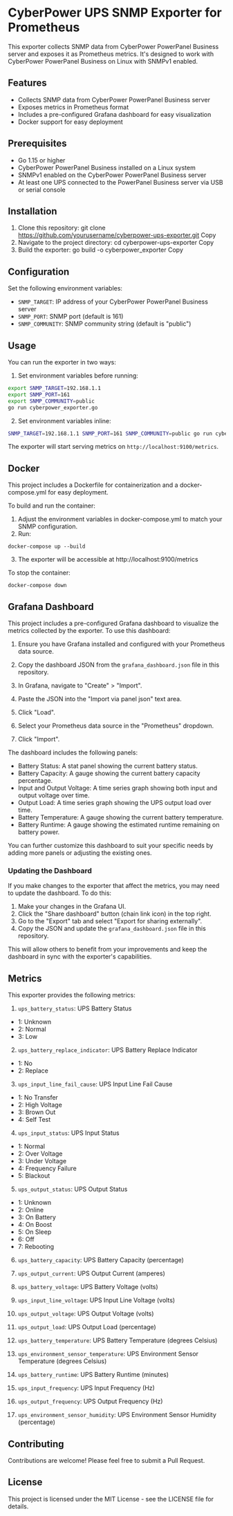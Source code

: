 # CyberPower UPS SNMP Exporter for Prometheus

This exporter collects SNMP data from CyberPower PowerPanel Business server and exposes it as Prometheus metrics. It's designed to work with CyberPower PowerPanel Business on Linux with SNMPv1 enabled.

## Features

- Collects SNMP data from CyberPower PowerPanel Business server
- Exposes metrics in Prometheus format
- Includes a pre-configured Grafana dashboard for easy visualization
- Docker support for easy deployment

## Prerequisites

- Go 1.15 or higher
- CyberPower PowerPanel Business installed on a Linux system
- SNMPv1 enabled on the CyberPower PowerPanel Business server
- At least one UPS connected to the PowerPanel Business server via USB or serial console

## Installation

1. Clone this repository:
git clone https://github.com/yourusername/cyberpower-ups-exporter.git
Copy
2. Navigate to the project directory:
cd cyberpower-ups-exporter
Copy
3. Build the exporter:
go build -o cyberpower_exporter
Copy
## Configuration

Set the following environment variables:

- `SNMP_TARGET`: IP address of your CyberPower PowerPanel Business server
- `SNMP_PORT`: SNMP port (default is 161)
- `SNMP_COMMUNITY`: SNMP community string (default is "public")

## Usage

You can run the exporter in two ways:

1. Set environment variables before running:
```bash
export SNMP_TARGET=192.168.1.1
export SNMP_PORT=161
export SNMP_COMMUNITY=public
go run cyberpower_exporter.go
```
2. Set environment variables inline:
```bash
SNMP_TARGET=192.168.1.1 SNMP_PORT=161 SNMP_COMMUNITY=public go run cyberpower_exporter.go
```
The exporter will start serving metrics on `http://localhost:9100/metrics`.

## Docker

This project includes a Dockerfile for containerization and a docker-compose.yml for easy deployment.

To build and run the container:

1. Adjust the environment variables in docker-compose.yml to match your SNMP configuration.
2. Run:
```
docker-compose up --build
```
3. The exporter will be accessible at http://localhost:9100/metrics

To stop the container:
```
docker-compose down
```

## Grafana Dashboard

This project includes a pre-configured Grafana dashboard to visualize the metrics collected by the exporter. To use this dashboard:

1. Ensure you have Grafana installed and configured with your Prometheus data source.

2. Copy the dashboard JSON from the `grafana_dashboard.json` file in this repository.

3. In Grafana, navigate to "Create" > "Import".

4. Paste the JSON into the "Import via panel json" text area.

5. Click "Load".

6. Select your Prometheus data source in the "Prometheus" dropdown.

7. Click "Import".

The dashboard includes the following panels:

- Battery Status: A stat panel showing the current battery status.
- Battery Capacity: A gauge showing the current battery capacity percentage.
- Input and Output Voltage: A time series graph showing both input and output voltage over time.
- Output Load: A time series graph showing the UPS output load over time.
- Battery Temperature: A gauge showing the current battery temperature.
- Battery Runtime: A gauge showing the estimated runtime remaining on battery power.

You can further customize this dashboard to suit your specific needs by adding more panels or adjusting the existing ones.

### Updating the Dashboard

If you make changes to the exporter that affect the metrics, you may need to update the dashboard. To do this:

1. Make your changes in the Grafana UI.
2. Click the "Share dashboard" button (chain link icon) in the top right.
3. Go to the "Export" tab and select "Export for sharing externally".
4. Copy the JSON and update the `grafana_dashboard.json` file in this repository.

This will allow others to benefit from your improvements and keep the dashboard in sync with the exporter's capabilities.

## Metrics

This exporter provides the following metrics:

1. `ups_battery_status`: UPS Battery Status
- 1: Unknown
- 2: Normal
- 3: Low

2. `ups_battery_replace_indicator`: UPS Battery Replace Indicator
- 1: No
- 2: Replace

3. `ups_input_line_fail_cause`: UPS Input Line Fail Cause
- 1: No Transfer
- 2: High Voltage
- 3: Brown Out
- 4: Self Test

4. `ups_input_status`: UPS Input Status
- 1: Normal
- 2: Over Voltage
- 3: Under Voltage
- 4: Frequency Failure
- 5: Blackout

5. `ups_output_status`: UPS Output Status
- 1: Unknown
- 2: Online
- 3: On Battery
- 4: On Boost
- 5: On Sleep
- 6: Off
- 7: Rebooting

6. `ups_battery_capacity`: UPS Battery Capacity (percentage)

7. `ups_output_current`: UPS Output Current (amperes)

8. `ups_battery_voltage`: UPS Battery Voltage (volts)

9. `ups_input_line_voltage`: UPS Input Line Voltage (volts)

10. `ups_output_voltage`: UPS Output Voltage (volts)

11. `ups_output_load`: UPS Output Load (percentage)

12. `ups_battery_temperature`: UPS Battery Temperature (degrees Celsius)

13. `ups_environment_sensor_temperature`: UPS Environment Sensor Temperature (degrees Celsius)

14. `ups_battery_runtime`: UPS Battery Runtime (minutes)

15. `ups_input_frequency`: UPS Input Frequency (Hz)

16. `ups_output_frequency`: UPS Output Frequency (Hz)

17. `ups_environment_sensor_humidity`: UPS Environment Sensor Humidity (percentage)

## Contributing

Contributions are welcome! Please feel free to submit a Pull Request.

## License

This project is licensed under the MIT License - see the LICENSE file for details.